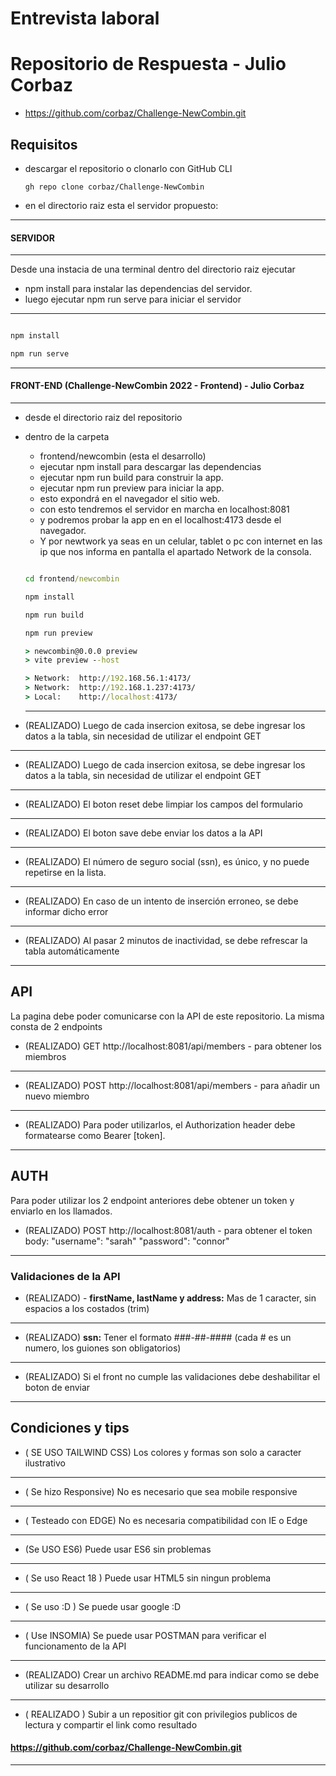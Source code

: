 # Entrevista laboral

# Repositorio de Respuesta - Julio Corbaz

- https://github.com/corbaz/Challenge-NewCombin.git

## Requisitos

- descargar el repositorio o clonarlo con GitHub CLI

  ```CMD
  gh repo clone corbaz/Challenge-NewCombin

  ```

- en el directorio raiz esta el servidor propuesto:

---

#### SERVIDOR

---

Desde una instacia de una terminal dentro del directorio raiz ejecutar

- npm install para instalar las dependencias del servidor.
- luego ejecutar npm run serve para iniciar el servidor

---

```cmd

npm install

npm run serve

```

---

#### FRONT-END (Challenge-NewCombin 2022 - Frontend) - Julio Corbaz

---

- desde el directorio raiz del repositorio

- dentro de la carpeta

  - frontend/newcombin (esta el desarrollo)
  - ejecutar npm install para descargar las dependencias
  - ejecutar npm run build para construir la app.
  - ejecutar npm run preview para iniciar la app.
  - esto expondrá en el navegador el sitio web.
  - con esto tendremos el servidor en marcha en localhost:8081
  - y podremos probar la app en en el localhost:4173 desde el navegador.
  - Y por newtwork ya seas en un celular, tablet o pc con internet en
    las ip que nos informa en pantalla el apartado Network de la consola.

  ```cmd

  cd frontend/newcombin

  npm install

  npm run build

  npm run preview

  > newcombin@0.0.0 preview
  > vite preview --host

  > Network:  http://192.168.56.1:4173/
  > Network:  http://192.168.1.237:4173/
  > Local:    http://localhost:4173/

  ```

  ***

- (REALIZADO) Luego de cada insercion exitosa, se debe ingresar los datos a la tabla, sin necesidad de utilizar el endpoint GET

---

- (REALIZADO) Luego de cada insercion exitosa, se debe ingresar los datos a la tabla, sin necesidad de utilizar el endpoint GET

---

- (REALIZADO) El boton reset debe limpiar los campos del formulario

---

- (REALIZADO) El boton save debe enviar los datos a la API

---

- (REALIZADO) El número de seguro social (ssn), es único, y no puede repetirse en la lista.

---

- (REALIZADO) En caso de un intento de inserción erroneo, se debe informar dicho error

---

- (REALIZADO) Al pasar 2 minutos de inactividad, se debe refrescar la tabla automáticamente

---

## API

La pagina debe poder comunicarse con la API de este repositorio. La misma consta de 2 endpoints

- (REALIZADO) GET http://localhost:8081/api/members - para obtener los miembros

---

- (REALIZADO) POST http://localhost:8081/api/members - para añadir un nuevo miembro

---

- (REALIZADO) Para poder utilizarlos, el Authorization header debe formatearse como Bearer [token].

---

## AUTH

Para poder utilizar los 2 endpoint anteriores debe obtener un token y enviarlo en los llamados.

- (REALIZADO) POST http://localhost:8081/auth - para obtener el token
  body:
  "username": "sarah"
  "password": "connor"

---

### Validaciones de la API

- (REALIZADO) - **firstName, lastName y address:** Mas de 1 caracter, sin espacios a los costados (trim)

---

- (REALIZADO) **ssn:** Tener el formato ###-##-#### (cada # es un numero, los guiones son obligatorios)

---

- (REALIZADO) Si el front no cumple las validaciones debe deshabilitar el boton de enviar

---

## Condiciones y tips

- ( SE USO TAILWIND CSS) Los colores y formas son solo a caracter ilustrativo

---

- ( Se hizo Responsive) No es necesario que sea mobile responsive

---

- ( Testeado con EDGE) No es necesaria compatibilidad con IE o Edge

---

- (Se USO ES6) Puede usar ES6 sin problemas

---

- ( Se uso React 18 ) Puede usar HTML5 sin ningun problema

---

- ( Se uso :D ) Se puede usar google :D

---

- ( Use INSOMIA) Se puede usar POSTMAN para verificar el funcionamento de la API

---

- (REALIZADO) Crear un archivo README.md
  para indicar como se debe utilizar su
  desarrollo

---

- ( REALIZADO ) Subir a un repositior git con privilegios publicos de lectura y compartir el link como resultado

#### https://github.com/corbaz/Challenge-NewCombin.git

---
